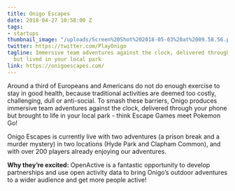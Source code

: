 ```yaml
---
title: Onigo Escapes
date: 2018-04-27 10:58:00 Z
tags:
- startups
thumbnail_image: "/uploads/Screen%20Shot%202018-05-03%20at%2009.58.56.png"
twitter: https://twitter.com/PlayOnigo
tagline: Immersive team adventures against the clock, delivered through your phone,
  but lived in your local park
link: https://onigoescapes.com/
---
```


Around a third of Europeans and Americans do not do enough exercise to stay in good health, because traditional activities are deemed too costly, challenging, dull or anti-social. To smash these barriers, Onigo produces immersive team adventures against the clock, delivered through your phone but brought to life in your local park - think Escape Games meet Pokemon Go! 

Onigo Escapes is currently live with two adventures (a prison break and a murder mystery) in two locations (Hyde Park and Clapham Common), and with over 200 players already enjoying our adventures.

**Why they’re excited:** OpenActive is a fantastic opportunity to develop partnerships and use open activity data to bring Onigo’s outdoor adventures to a wider audience and get more people active!